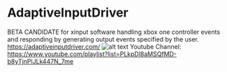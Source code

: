 # AdaptiveInputDriver
BETA CANDIDATE for xinput software handling xbox one controller events and responding by generating output events specified by the user.
https://adaptiveinputdriver.com/
![alt text](https://github.com/WindowStations/AdaptiveInputDriver/assets/39764372/85e0f235-7b8b-4aa6-862a-d08314620b81)
Youtube Channel: https://www.youtube.com/playlist?list=PLkpDl8aMSQfMD-b8yTjnPlJLk447N_7me

